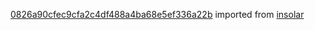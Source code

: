 [0826a90cfec9cfa2c4df488a4ba68e5ef336a22b](https://github.com/insolar/insolar/commit/0826a90cfec9cfa2c4df488a4ba68e5ef336a22b) imported from [insolar](https://github.com/insolar/insolar)
